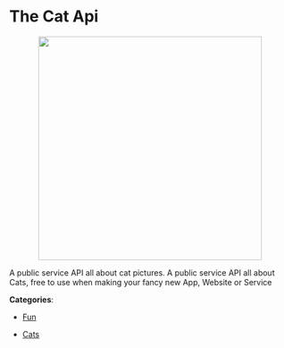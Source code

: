 # The Cat Api
<p align="center">
    <img width="400" src="https://raw.githubusercontent.com/apis-list/apis-list/apis/the-cat-api/logo_256x256.png" />
</p>

A public service API all about cat pictures.  A public service API all about Cats, free to use when making your fancy new App, Website or Service



**Categories**:

- [Fun](https://github.com/apis-list/apis-list#fun)

- [Cats](https://github.com/apis-list/apis-list#cats)




